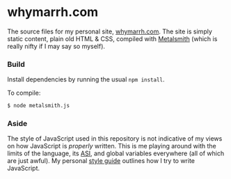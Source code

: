 whymarrh.com
============

The source files for my personal site, [whymarrh.com][1]. The site is simply static content, plain old HTML & CSS, compiled with [Metalsmith][2] (which is really nifty if I may say so myself).

  [1]:https://whymarrh.com
  [2]:http://metalsmith.io

### Build

Install dependencies by running the usual `npm install`.

To compile:

```bash
$ node metalsmith.js
```

### Aside

The style of JavaScript used in this repository is not indicative of my views on how JavaScript is *properly* written. This is me playing around with the limits of the language, its [ASI][3], and global variables everywhere (all of which are just awful). My personal [style guide][4] outlines how I try to write JavaScript.

  [3]:http://www.ecma-international.org/ecma-262/5.1/#sec-7.9
  [4]:src/style/js.md

